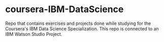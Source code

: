 # coursera-IBM-DataScience
Repo that contains exercises and projects done while studying for the Coursera's IBM Data Science Specialization. This repo is connected to an IBM Watson Studio Project.
